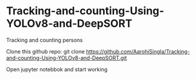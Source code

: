 # Tracking-and-counting-Using-YOLOv8-and-DeepSORT
Tracking and counting persons


Clone this github repo: git clone https://github.com/AarohiSingla/Tracking-and-counting-Using-YOLOv8-and-DeepSORT.git

Open jupyter notebbok and start working





